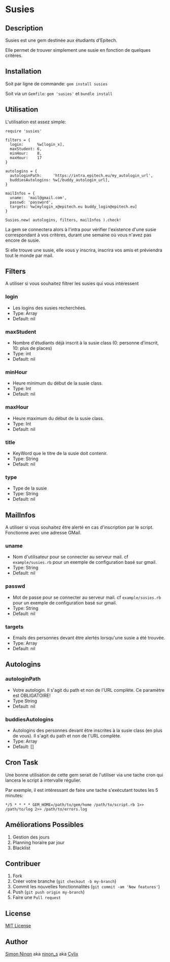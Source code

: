 # Susies

## Description

Susies est une gem destinée aux étudiants d'Epitech.

Elle permet de trouver simplement une susie en fonction de quelques critères.


## Installation

Soit par ligne de commande: `gem install susies`

Soit via un `Gemfile`: `gem 'susies'` et `bundle install`


## Utilisation

L'utilisation est assez simple:

```
require 'susies'

filters = {
  login:      %w[login_x],
  maxStudent: 6,
  minHour:    8,
  maxHour:    17
}

autologins = {
  autologinPath:     'https://intra.epitech.eu/my_autologin_url',
  buddiesAutologins: %w[/buddy_autologin_url],
}

mailInfos = {
  uname:  'mail@gmail.com',
  passwd: 'password',
  targets: %w[mylogin_x@epitech.eu buddy_login@epitech.eu]
}

Susies.new( autologins, filters, mailInfos ).check!
```

La gem se connectera alors à l'intra pour vérifier l'existence d'une susie correspondant à vos critères, durant une semaine où vous n'avez pas encore de susie.

Si elle trouve une susie, elle vous y inscrira, inscrira vos amis et préviendra tout le monde par mail.

## Filters

A utiliser si vous souhaitez filtrer les susies qui vous intéressent

### login

* Les logins des susies recherchées.
* Type: Array
* Default: nil


### maxStudent

* Nombre d'étudiants déjà inscrit à la susie class (0: personne d'inscrit, 10: plus de places)
* Type: int
* Default: nil


### minHour

* Heure minimum du début de la susie class.
* Type: Int
* Default: nil


### maxHour

* Heure maximum du début de la susie class.
* Type: Int
* Default: nil


### title

* KeyWord que le titre de la susie doit contenir.
* Type: String
* Default: nil


### type

* Type de la susie
* Type: String
* Default: nil


## MailInfos

A utiliser si vous souhaitez être alerté en cas d'inscription par le script. Fonctionne avec une adresse GMail.

### uname

* Nom d'utilisateur pour se connecter au serveur mail. cf `example/susies.rb` pour un exemple de configuration basé sur gmail.
* Type: String
* Default: nil


### passwd

* Mot de passe pour se connecter au serveur mail. cf `example/susies.rb` pour un exemple de configuration basé sur gmail.
* Type: String
* Default: nil


### targets

* Emails des personnes devant être alertés lorsqu'une susie a été trouvée.
* Type: Array
* Default: nil


## Autologins

### autologinPath

* Votre autologin. Il s'agit du path et non de l'URL complète. Ce paramètre est OBLIGATOIRE!
* Type String
* Default: nil

### buddiesAutologins

* Autologins des personnes devant être inscrites à la susie class (en plus de vous). Il s'agit du path et non de l'URL complète.
* Type: Array
* Default: []


## Cron Task

Une bonne utilisation de cette gem serait de l'utiliser via une tache cron qui lancera le script à intervalle régulier.

Par exemple, il est intéressant de faire une tache s'exécutant toutes les 5 minutes:

```
*/5 * * * * GEM_HOME=/path/to/gem/home /path/to/script.rb 1>> /path/to/log 2>> /path/to/errors.log
```


## Améliorations Possibles

1. Gestion des jours
2. Planning horaire par jour
3. Blacklist


## Contribuer

1. Fork
2. Créer votre branche (`git checkout -b my-branch`)
3. Commit les nouvelles fonctionnalités (`git commit -am 'New features'`)
4. Push (`git push origin my-branch`)
5. Faire une `Pull request`


## License

[MIT License](MIT_LICENSE.txt)


## Author

[Simon Ninon](http://sninon.fr) aka [ninon_s](http://intra.epitech.eu/user/ninon_s) aka [Cylix](http://github.com/Cylix)
